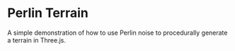 # Perlin Terrain
A simple demonstration of how to use Perlin noise to procedurally generate a terrain in Three.js.

